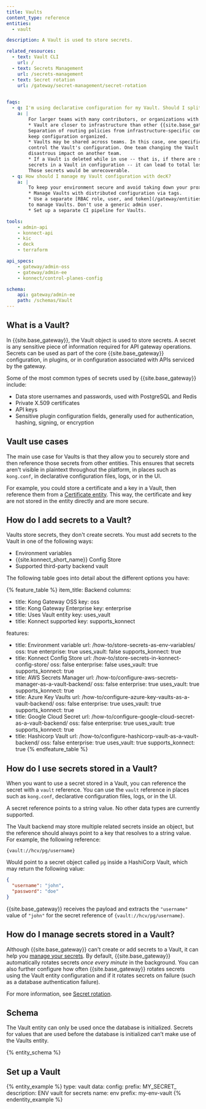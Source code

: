 ```yaml
---
title: Vaults
content_type: reference
entities:
  - vault

description: A Vault is used to store secrets.

related_resources:
  - text: Vault CLI
    url: /
  - text: Secrets Management
    url: /secrets-management
  - text: Secret rotation
    url: /gateway/secret-management/secret-rotation
  

faqs:
  - q: I'm using declarative configuration for my Vault. Should I split my Vault configuration?
    a: |
        For larger teams with many contributors, or organizations with multiple teams, we recommend splitting Vault configuration and managing it separately. We recommend splitting the configuration for the following reasons:
        * Vault are closer to infrastructure than other {{site.base_gateway}} configurations.
        Separation of routing policies from infrastructure-specific configurations helps
        keep configuration organized.
        * Vaults may be shared across teams. In this case, one specific team shouldn't
        control the Vault's configuration. One team changing the Vault a can have
        disastrous impact on another team.
        * If a Vault is deleted while in use -- that is, if there are still references to
        secrets in a Vault in configuration -- it can lead to total loss of proxy capabilities.
        Those secrets would be unrecoverable.
  - q: How should I manage my Vault configuration with decK?
    a: |
        To keep your environment secure and avoid taking down your proxies by accident, make sure to:
        * Manage Vaults with distributed configuration via tags.
        * Use a separate [RBAC role, user, and token](/gateway/entities/rbac/)
        to manage Vaults. Don't use a generic admin user.
        * Set up a separate CI pipeline for Vaults.

tools:
    - admin-api
    - konnect-api
    - kic
    - deck
    - terraform

api_specs:
    - gateway/admin-oss
    - gateway/admin-ee
    - konnect/control-planes-config

schema:
    api: gateway/admin-ee
    path: /schemas/Vault
---
```


## What is a Vault?
In {{site.base_gateway}}, the Vault object is used to store secrets. A secret is any sensitive piece of information required for API gateway
operations. Secrets can be used as part of the core {{site.base_gateway}} configuration, in plugins, or in configuration associated
with APIs serviced by the gateway.

Some of the most common types of secrets used by {{site.base_gateway}} include:

* Data store usernames and passwords, used with PostgreSQL and Redis
* Private X.509 certificates
* API keys
* Sensitive plugin configuration fields, generally used for authentication, hashing, signing, or encryption

## Vault use cases

The main use case for Vaults is that they allow you to securely store and then reference those secrets from other entities. This ensures that secrets aren't visible in plaintext throughout the platform, in places such as `kong.conf`,
in declarative configuration files, logs, or in the UI.

For example, you could store a certificate and a key in a Vault, then reference them from a [Certificate entity](/gateway/entities/certificate/). This way, the certificate and key are not stored in the entity directly and are more secure.

## How do I add secrets to a Vault?

Vaults store secrets, they don't create secrets. You must add secrets to the Vault in one of the following ways: 
* Environment variables
* {{site.konnect_short_name}} Config Store
* Supported third-party backend vault

The following table goes into detail about the different options you have:

{% feature_table %}
item_title: Backend
columns:
  - title: Kong Gateway OSS
    key: oss
  - title: Kong Gateway Enterprise
    key: enterprise
  - title: Uses Vault entity
    key: uses_vault
  - title: Konnect supported
    key: supports_konnect

features:
  - title: Environment variable
    url: /how-to/store-secrets-as-env-variables/
    oss: true
    enterprise: true
    uses_vault: false
    supports_konnect: true
  - title: Konnect Config Store
    url: /how-to/store-secrets-in-konnect-config-store/
    oss: false
    enterprise: false
    uses_vault: true
    supports_konnect: true
  - title: AWS Secrets Manager
    url: /how-to/configure-aws-secrets-manager-as-a-vault-backend/
    oss: false
    enterprise: true
    uses_vault: true
    supports_konnect: true
  - title: Azure Key Vaults
    url: /how-to/configure-azure-key-vaults-as-a-vault-backend/
    oss: false
    enterprise: true
    uses_vault: true
    supports_konnect: true
  - title: Google Cloud Secret
    url: /how-to/configure-google-cloud-secret-as-a-vault-backend/
    oss: false
    enterprise: true
    uses_vault: true
    supports_konnect: true
  - title: Hashicorp Vault
    url: /how-to/configure-hashicorp-vault-as-a-vault-backend/
    oss: false
    enterprise: true
    uses_vault: true
    supports_konnect: true
{% endfeature_table %}

## How do I use secrets stored in a Vault?

When you want to use a secret stored in a Vault, you can reference the secret with a `vault` reference. You can use the `vault` reference in places such as `kong.conf`, declarative configuration files, logs, or in the UI.

A secret reference points to a string value. No other data types are currently supported.

The Vault backend may store multiple related secrets inside an object, but the reference
should always point to a key that resolves to a string value. For example, the following reference:

```
{vault://hcv/pg/username}
```

Would point to a secret object called `pg` inside a HashiCorp Vault, which may return the following value:

```json
{
  "username": "john",
  "password": "doe"
}
```

<!-- vale off -->
{{site.base_gateway}} receives the payload and extracts the `"username"` value of `"john"` for the secret reference of
`{vault://hcv/pg/username}`.
<!-- vale on -->

## How do I manage secrets stored in a Vault?

Although {{site.base_gateway}} can't create or add secrets to a Vault, it can help you [manage your secrets](/secrets-management/). By default, {{site.base_gateway}} automatically rotates secrets *once every minute* in the background. You can also further configure how often {{site.base_gateway}} rotates secrets using the Vault entity configuration and if it rotates secrets on failure (such as a database authentication failure).

For more information, see [Secret rotation](/gateway/secrets-management/secret-rotation/).

## Schema

The Vault entity can only be used once the database is initialized. Secrets for values that are used before the database is initialized can’t make use of the Vaults entity.

{% entity_schema %}

## Set up a Vault

{% entity_example %}
type: vault
data:
  config:
    prefix: MY_SECRET_
  description: ENV vault for secrets
  name: env
  prefix: my-env-vault
{% endentity_example %}




